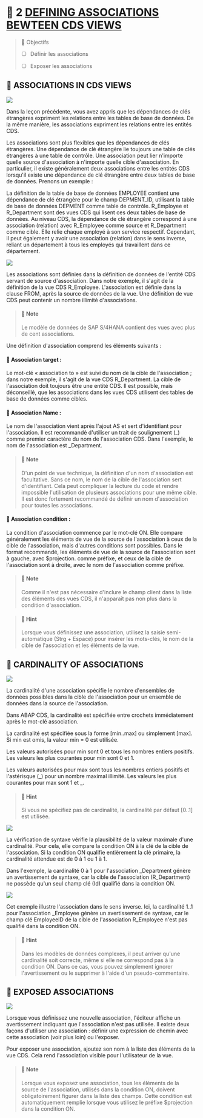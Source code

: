 # 🌸 2 [DEFINING ASSOCIATIONS BEWTEEN CDS VIEWS](https://learning.sap.com/learning-journeys/acquire-core-abap-skills/defining-associations-between-cds-views_b325f87f-ff81-4bbe-a5c3-06d0c3ba5def)

> 🌺 Objectifs
>
> - [ ] Définir les associations
>
> - [ ] Exposer les associations

## 🌸 ASSOCIATIONS IN CDS VIEWS

![](./assets/01Asso.png)

Dans la leçon précédente, vous avez appris que les dépendances de clés étrangères expriment les relations entre les tables de base de données. De la même manière, les associations expriment les relations entre les entités CDS.

Les associations sont plus flexibles que les dépendances de clés étrangères. Une dépendance de clé étrangère lie toujours une table de clés étrangères à une table de contrôle. Une association peut lier n'importe quelle source d'association à n'importe quelle cible d'association. En particulier, il existe généralement deux associations entre les entités CDS lorsqu'il existe une dépendance de clé étrangère entre deux tables de base de données. Prenons un exemple :

La définition de la table de base de données EMPLOYEE contient une dépendance de clé étrangère pour le champ DEPMENT_ID, utilisant la table de base de données DEPMENT comme table de contrôle. R_Employee et R_Department sont des vues CDS qui lisent ces deux tables de base de données. Au niveau CDS, la dépendance de clé étrangère correspond à une association (relation) avec R_Employee comme source et R_Department comme cible. Elle relie chaque employé à son service respectif. Cependant, il peut également y avoir une association (relation) dans le sens inverse, reliant un département à tous les employés qui travaillent dans ce département.

![](./assets/01Asso1.png)

Les associations sont définies dans la définition de données de l'entité CDS servant de source d'association. Dans notre exemple, il s'agit de la définition de la vue CDS R_Employee. L'association est définie dans la clause FROM, après la source de données de la vue. Une définition de vue CDS peut contenir un nombre illimité d'associations.

> #### 🍧 Note
>
> Le modèle de données de SAP S/4HANA contient des vues avec plus de cent associations.

Une définition d'association comprend les éléments suivants :

#### 💮 **Association target** :

Le mot-clé « association to » est suivi du nom de la cible de l'association ; dans notre exemple, il s'agit de la vue CDS R_Department. La cible de l'association doit toujours être une entité CDS. Il est possible, mais déconseillé, que les associations dans les vues CDS utilisent des tables de base de données comme cibles.

#### 💮 **Association Name** :

Le nom de l'association vient après l'ajout AS et sert d'identifiant pour l'association. Il est recommandé d'utiliser un trait de soulignement (\_) comme premier caractère du nom de l'association CDS. Dans l'exemple, le nom de l'association est \_Department.

> #### 🍧 Note
>
> D'un point de vue technique, la définition d'un nom d'association est facultative. Sans ce nom, le nom de la cible de l'association sert d'identifiant. Cela peut compliquer la lecture du code et rendre impossible l'utilisation de plusieurs associations pour une même cible. Il est donc fortement recommandé de définir un nom d'association pour toutes les associations.

#### 💮 **Association condition** :

La condition d'association commence par le mot-clé ON. Elle compare généralement les éléments de vue de la source de l'association à ceux de la cible de l'association, mais d'autres conditions sont possibles. Dans le format recommandé, les éléments de vue de la source de l'association sont à gauche, avec $projection. comme préfixe, et ceux de la cible de l'association sont à droite, avec le nom de l'association comme préfixe.

> #### 🍧 Note
>
> Comme il n'est pas nécessaire d'inclure le champ client dans la liste des éléments des vues CDS, il n'apparaît pas non plus dans la condition d'association.

> #### 🍧 Hint
>
> Lorsque vous définissez une association, utilisez la saisie semi-automatique (Strg + Espace) pour insérer les mots-clés, le nom de la cible de l'association et les éléments de la vue.

## 🌸 CARDINALITY OF ASSOCIATIONS

![](./assets/02Card.png)

La cardinalité d'une association spécifie le nombre d'ensembles de données possibles dans la cible de l'association pour un ensemble de données dans la source de l'association.

Dans ABAP CDS, la cardinalité est spécifiée entre crochets immédiatement après le mot-clé association.

La cardinalité est spécifiée sous la forme [min..max] ou simplement [max]. Si min est omis, la valeur min = 0 est utilisée.

Les valeurs autorisées pour min sont 0 et tous les nombres entiers positifs. Les valeurs les plus courantes pour min sont 0 et 1.

Les valeurs autorisées pour max sont tous les nombres entiers positifs et l'astérisque (_) pour un nombre maximal illimité. Les valeurs les plus courantes pour max sont 1 et _.

> #### 🍧 Hint
>
> Si vous ne spécifiez pas de cardinalité, la cardinalité par défaut [0..1] est utilisée.

![](./assets/02Card1.png)

La vérification de syntaxe vérifie la plausibilité de la valeur maximale d'une cardinalité. Pour cela, elle compare la condition ON à la clé de la cible de l'association. Si la condition ON qualifie entièrement la clé primaire, la cardinalité attendue est de 0 à 1 ou 1 à 1.

Dans l'exemple, la cardinalité 0 à 1 pour l'association \_Department génère un avertissement de syntaxe, car la cible de l'association (R_Department) ne possède qu'un seul champ clé (Id) qualifié dans la condition ON.

![](./assets/02Card2.png)

Cet exemple illustre l'association dans le sens inverse. Ici, la cardinalité 1..1 pour l'association \_Employee génère un avertissement de syntaxe, car le champ clé EmployeeID de la cible de l'association R_Employee n'est pas qualifié dans la condition ON.

> #### 🍧 Hint
>
> Dans les modèles de données complexes, il peut arriver qu'une cardinalité soit correcte, même si elle ne correspond pas à la condition ON. Dans ce cas, vous pouvez simplement ignorer l'avertissement ou le supprimer à l'aide d'un pseudo-commentaire.

## 🌸 EXPOSED ASSOCIATIONS

![](./assets/03Expo.png)

Lorsque vous définissez une nouvelle association, l'éditeur affiche un avertissement indiquant que l'association n'est pas utilisée. Il existe deux façons d'utiliser une association : définir une expression de chemin avec cette association (voir plus loin) ou l'exposer.

Pour exposer une association, ajoutez son nom à la liste des éléments de la vue CDS. Cela rend l'association visible pour l'utilisateur de la vue.

> #### 🍧 Note
>
> Lorsque vous exposez une association, tous les éléments de la source de l'association, utilisés dans la condition ON, doivent obligatoirement figurer dans la liste des champs. Cette condition est automatiquement remplie lorsque vous utilisez le préfixe $projection dans la condition ON.
